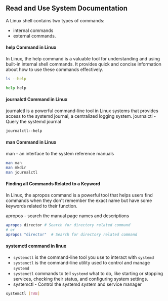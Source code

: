 
## Read and Use System Documentation

A Linux shell contains two types of commands: 
- internal commands
- external commands.

#### help Command in Linux 
In Linux, the help command is a valuable tool for understanding and using built-in internal shell commands. It provides quick and concise information about how to use these commands effectively.
```bash
ls --help

help help 

```

#### journalctl Command in Linux
journalctl is a powerful command-line tool in Linux systems that provides access to the systemd journal, a centralized logging system.
journalctl - Query the systemd journal

```bash
journalctl--help
```

#### man Command in Linux
man - an interface to the system reference manuals
```bash
man man
man mkdir
man journalctl
```

#### Finding all Commands Related to a Keyword
In Linux, the apropos command is a powerful tool that helps users find commands when they don't remember the exact name but have some keywords related to their function.

apropos - search the manual page names and descriptions
```bash
apropos director # Search for directory related command
# or
apropos "director"  # Search for directory related command
```

#### systemctl command in linux
- `systemctl` is the command-line tool you use to interact with `systemd`
- `systemctl` is the command-line utility used to control and manage `systemd`
- `systemctl` commands to tell `systemd` what to do, like starting or stopping services, checking their status, and configuring system settings.
- systemctl - Control the systemd system and service manager
```bash
systemctl [TAB]
```

